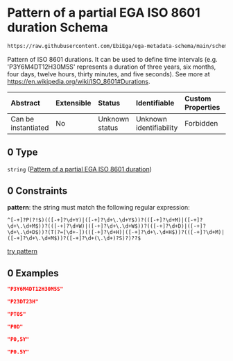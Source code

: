 # Pattern of a partial EGA ISO 8601 duration Schema

```txt
https://raw.githubusercontent.com/EbiEga/ega-metadata-schema/main/schemas/EGA.common-definitions.json#/definitions/individual-age/allOf/0
```

Pattern of ISO 8601 durations. It can be used to define time intervals (e.g. 'P3Y6M4DT12H30M5S' represents a duration of three years, six months, four days, twelve hours, thirty minutes, and five seconds). See more at <https://en.wikipedia.org/wiki/ISO_8601#Durations>.

| Abstract            | Extensible | Status         | Identifiable            | Custom Properties | Additional Properties | Access Restrictions | Defined In                                                                                           |
| :------------------ | :--------- | :------------- | :---------------------- | :---------------- | :-------------------- | :------------------ | :--------------------------------------------------------------------------------------------------- |
| Can be instantiated | No         | Unknown status | Unknown identifiability | Forbidden         | Allowed               | none                | [EGA.common-definitions.json\*](../../../schemas/EGA.common-definitions.json "open original schema") |

## 0 Type

`string` ([Pattern of a partial EGA ISO 8601 duration](ega-12-definitions-pattern-of-a-partial-ega-iso-8601-duration.md))

## 0 Constraints

**pattern**: the string must match the following regular expression:&#x20;

```regexp
^[-+]?P(?!$)(([-+]?\d+Y)|([-+]?\d+\.\d+Y$))?(([-+]?\d+M)|([-+]?\d+\.\d+M$))?(([-+]?\d+W)|([-+]?\d+\.\d+W$))?(([-+]?\d+D)|([-+]?\d+\.\d+D$))?(T(?=[\d+-])(([-+]?\d+H)|([-+]?\d+\.\d+H$))?(([-+]?\d+M)|([-+]?\d+\.\d+M$))?([-+]?\d+(\.\d+)?S)?)??$
```

[try pattern](https://regexr.com/?expression=%5E%5B-%2B%5D%3FP\(%3F!%24\)\(\(%5B-%2B%5D%3F%5Cd%2BY\)%7C\(%5B-%2B%5D%3F%5Cd%2B%5C.%5Cd%2BY%24\)\)%3F\(\(%5B-%2B%5D%3F%5Cd%2BM\)%7C\(%5B-%2B%5D%3F%5Cd%2B%5C.%5Cd%2BM%24\)\)%3F\(\(%5B-%2B%5D%3F%5Cd%2BW\)%7C\(%5B-%2B%5D%3F%5Cd%2B%5C.%5Cd%2BW%24\)\)%3F\(\(%5B-%2B%5D%3F%5Cd%2BD\)%7C\(%5B-%2B%5D%3F%5Cd%2B%5C.%5Cd%2BD%24\)\)%3F\(T\(%3F%3D%5B%5Cd%2B-%5D\)\(\(%5B-%2B%5D%3F%5Cd%2BH\)%7C\(%5B-%2B%5D%3F%5Cd%2B%5C.%5Cd%2BH%24\)\)%3F\(\(%5B-%2B%5D%3F%5Cd%2BM\)%7C\(%5B-%2B%5D%3F%5Cd%2B%5C.%5Cd%2BM%24\)\)%3F\(%5B-%2B%5D%3F%5Cd%2B\(%5C.%5Cd%2B\)%3FS\)%3F\)%3F%3F%24 "try regular expression with regexr.com")

## 0 Examples

```json
"P3Y6M4DT12H30M5S"
```

```json
"P23DT23H"
```

```json
"PT0S"
```

```json
"P0D"
```

```json
"P0,5Y"
```

```json
"P0.5Y"
```
